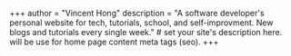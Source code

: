 +++
author = "Vincent Hong"
description = "A software developer's personal website for tech, tutorials, school, and self-improvment. New blogs and tutorials every single week." # set your site's description here. will be use for home page content meta tags (seo).
+++
